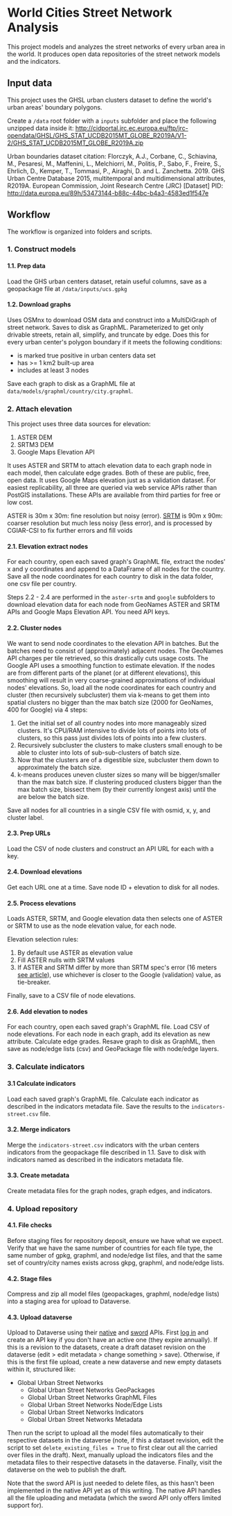 # World Cities Street Network Analysis

This project models and analyzes the street networks of every urban area in the world. It produces open data repositories of the street network models and the indicators.


## Input data

This project uses the GHSL urban clusters dataset to define the world's urban areas' boundary polygons.

Create a `/data` root folder with a `inputs` subfolder and place the following unzipped data inside it: http://cidportal.jrc.ec.europa.eu/ftp/jrc-opendata/GHSL/GHS_STAT_UCDB2015MT_GLOBE_R2019A/V1-2/GHS_STAT_UCDB2015MT_GLOBE_R2019A.zip

Urban boundaries dataset citation: Florczyk, A.J., Corbane, C., Schiavina, M., Pesaresi, M., Maffenini, L., Melchiorri, M., Politis, P., Sabo, F., Freire, S., Ehrlich, D., Kemper, T., Tommasi, P., Airaghi, D. and L. Zanchetta. 2019. GHS Urban Centre Database 2015, multitemporal and multidimensional attributes, R2019A. European Commission, Joint Research Centre (JRC) [Dataset] PID: http://data.europa.eu/89h/53473144-b88c-44bc-b4a3-4583ed1f547e

## Workflow

The workflow is organized into folders and scripts.

### 1. Construct models


#### 1.1. Prep data

Load the GHS urban centers dataset, retain useful columns, save as a geopackage file at `/data/inputs/ucs.gpkg`

#### 1.2. Download graphs

Uses OSMnx to download OSM data and construct into a MultiDiGraph of street network. Saves to disk as GraphML. Parameterized to get only drivable streets, retain all, simplify, and truncate by edge. Does this for every urban center's polygon boundary if it meets the following conditions:

  - is marked true positive in urban centers data set
  - has >= 1 km2 built-up area
  - includes at least 3 nodes

Save each graph to disk as a GraphML file at `data/models/graphml/country/city.graphml`.

### 2. Attach elevation

This project uses three data sources for elevation:
  1. ASTER DEM
  2. SRTM3 DEM
  3. Google Maps Elevation API

It uses ASTER and SRTM to attach elevation data to each graph node in each model, then calculate edge grades. Both of these are public, free, open data. It uses Google Maps elevation just as a validation dataset. For easiest replicability, all three are queried via web service APIs rather than PostGIS installations. These APIs are available from third parties for free or low cost.

ASTER is 30m x 30m: fine resolution but noisy (error). [SRTM](https://dds.cr.usgs.gov/srtm/version2_1/Documentation/SRTM_Topo.pdf) is 90m x 90m: coarser resolution but much less noisy (less error), and is processed by CGIAR-CSI to fix further errors and fill voids

#### 2.1. Elevation extract nodes

For each country, open each saved graph's GraphML file, extract the nodes' x and y coordinates and append to a DataFrame of all nodes for the country. Save all the node coordinates for each country to disk in the data folder, one csv file per country.

Steps 2.2 - 2.4 are performed in the `aster-srtm` and `google` subfolders to download elevation data for each node from GeoNames ASTER and SRTM APIs and Google Maps Elevation API. You need API keys.

#### 2.2. Cluster nodes

We want to send node coordinates to the elevation API in batches. But the batches need to consist of (approximately) adjacent nodes. The GeoNames API charges per tile retrieved, so this drastically cuts usage costs. The Google API uses a smoothing function to estimate elevation. If the nodes are from different parts of the planet (or at different elevations), this smoothing will result in very coarse-grained approximations of individual nodes' elevations. So, load all the node coordinates for each country and cluster (then recursively subcluster) them via k-means to get them into spatial clusters no bigger than the max batch size (2000 for GeoNames, 400 for Google) via 4 steps:

  1. Get the initial set of all country nodes into more manageably sized clusters. It's CPU/RAM intensive to divide lots of points into lots of clusters, so this pass just divides lots of points into a few clusters.
  2. Recursively subcluster the clusters to make clusters small enough to be able to cluster into lots of sub-sub-clusters of batch size.
  3. Now that the clusters are of a digestible size, subcluster them down to approximately the batch size.
  4. k-means produces uneven cluster sizes so many will be bigger/smaller than the max batch size. If clustering produced clusters bigger than the max batch size, bissect them (by their currently longest axis) until the are below the batch size.

Save all nodes for all countries in a single CSV file with osmid, x, y, and cluster label.

#### 2.3. Prep URLs

Load the CSV of node clusters and construct an API URL for each with a key.

#### 2.4. Download elevations

Get each URL one at a time. Save node ID + elevation to disk for all nodes.

#### 2.5. Process elevations

Loads ASTER, SRTM, and Google elevation data then selects one of ASTER or SRTM to use as the node elevation value, for each node.

Elevation selection rules:
  1. By default use ASTER as elevation value
  2. Fill ASTER nulls with SRTM values
  3. If ASTER and SRTM differ by more than SRTM spec's error (16 meters [see article](https://www.sciencedirect.com/science/article/abs/pii/S0034425706002008)), use whichever is closer to the Google (validation) value, as tie-breaker.

Finally, save to a CSV file of node elevations.

#### 2.6. Add elevation to nodes

For each country, open each saved graph's GraphML file. Load CSV of node elevations. For each node in each graph, add its elevation as new attribute. Calculate edge grades. Resave graph to disk as GraphML, then save as node/edge lists (csv) and GeoPackage file with node/edge layers.

### 3. Calculate indicators

#### 3.1 Calculate indicators

Load each saved graph's GraphML file. Calculate each indicator as described in the indicators metadata file. Save the results to the `indicators-street.csv` file.

#### 3.2. Merge indicators

Merge the `indicators-street.csv` indicators with the urban centers indicators from the geopackage file described in 1.1. Save to disk with indicators named as described in the indicators metadata file.

#### 3.3. Create metadata

Create metadata files for the graph nodes, graph edges, and indicators.

### 4. Upload repository

#### 4.1. File checks

Before staging files for repository deposit, ensure we have what we expect. Verify that we have the same number of countries for each file type, the same number of gpkg, graphml, and node/edge list files, and that the same set of country/city names exists across gkpg, graphml, and node/edge lists.

#### 4.2. Stage files

Compress and zip all model files (geopackages, graphml, node/edge lists) into a staging area for upload to Dataverse.

#### 4.3. Upload dataverse

Upload to Dataverse using their [native](http://guides.dataverse.org/en/latest/api/native-api.html) and [sword](http://guides.dataverse.org/en/latest/api/sword.html) APIs. First [log in](https://dataverse.harvard.edu) and create an API key if you don't have an active one (they expire annually). If this is a revision to the datasets, create a draft dataset revision on the dataverse (edit > edit metadata > change something > save). Otherwise, if this is the first file upload, create a new dataverse and new empty datasets within it, structured like:

  - Global Urban Street Networks
      - Global Urban Street Networks GeoPackages
      - Global Urban Street Networks GraphML Files
      - Global Urban Street Networks Node/Edge Lists
      - Global Urban Street Networks Indicators
      - Global Urban Street Networks Metadata

Then run the script to upload all the model files automatically to their respective datasets in the dataverse (note, if this a dataset revision, edit the script to set `delete_existing_files = True` to first clear out all the carried over files in the draft). Next, manually upload the indicators files and the metadata files to their respective datasets in the dataverse. Finally, visit the dataverse on the web to publish the draft.

Note that the sword API is just needed to delete files, as this hasn't been implemented in the native API yet as of this writing. The native API handles all the file uploading and metadata (which the sword API only offers limited support for).
